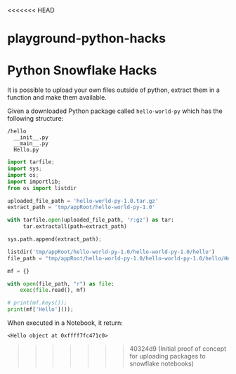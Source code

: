 <<<<<<< HEAD
# playground-python-hacks
Python Snowflake Hacks
=======
It is possible to upload your own files outside of python, extract them in a function and make them available.

Given a downloaded Python package called `hello-world-py` which has the following structure:

```
/hello
  __init__.py
  __main__.py
  Hello.py
```

```python
import tarfile;
import sys;
import os;
import importlib;
from os import listdir

uploaded_file_path = 'hello-world-py-1.0.tar.gz'
extract_path = 'tmp/appRoot/hello-world-py-1.0'

with tarfile.open(uploaded_file_path, 'r:gz') as tar:
     tar.extractall(path=extract_path)

sys.path.append(extract_path);

listdir('tmp/appRoot/hello-world-py-1.0/hello-world-py-1.0/hello')
file_path = "tmp/appRoot/hello-world-py-1.0/hello-world-py-1.0/hello/Hello.py"

mf = {}

with open(file_path, "r") as file: 
    exec(file.read(), mf)

# print(mf.keys());
print(mf['Hello']());
```

When executed in a Notebook, it return:

```
<Hello object at 0xffff7fc471c0>
```
>>>>>>> 40324d9 (Initial proof of concept for uploading packages to snowflake notebooks)
